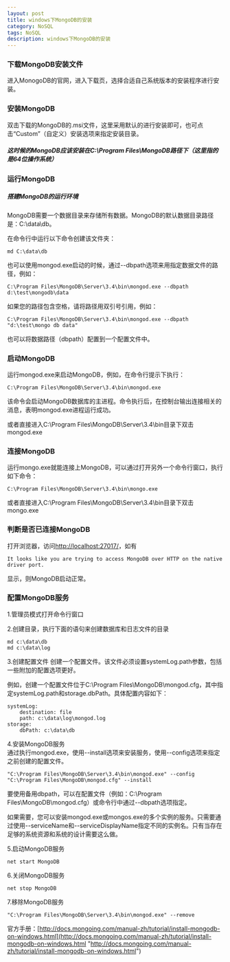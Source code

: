 ```yaml
---
layout: post
title: windows下MongoDB的安装
category: NoSQL
tags: NoSQL
description: windows下MongoDB的安装
---
```

### 下载MongoDB安装文件
进入MonogoDB的官网，进入下载页，选择合适自己系统版本的安装程序进行安装。

### 安装MongoDB
双击下载的MongoDB的.msi文件，这里采用默认的进行安装即可，也可点击“Custom”（自定义）安装选项来指定安装目录。

##### 这时候的MongoDB应该安装在C:\Program Files\MongoDB路径下（这里指的是64位操作系统）

### 运行MongoDB
##### 搭建MongoDB的运行环境
MongoDB需要一个数据目录来存储所有数据。MongoDB的默认数据目录路径是：C:\data\db。

在命令行中运行以下命令创建该文件夹：  

    md C:\data\db

也可以使用mongod.exe启动的时候，通过--dbpath选项来用指定数据文件的路径，例如： 
 
    C:\Program Files\MongoDB\Server\3.4\bin\mongod.exe --dbpath d:\test\mongodb\data

如果您的路径包含空格，请将路径用双引号引用，例如：

    C:\Program Files\MongoDB\Server\3.4\bin\mongod.exe --dbpath "d:\test\mongo db data"

也可以将数据路径（dbpath）配置到一个配置文件中。

### 启动MongoDB
运行mongod.exe来启动MongoDB，例如，在命令行提示下执行：

    C:\Program Files\MongoDB\Server\3.4\bin\mongod.exe  

该命令会启动MongoDB数据库的主进程。命令执行后，在控制台输出连接相关的消息，表明mongod.exe进程运行成功。

或者直接进入C:\Program Files\MongoDB\Server\3.4\bin目录下双击mongod.exe

### 连接MongoDB
运行mongo.exe就能连接上MongoDB，可以通过打开另外一个命令行窗口，执行如下命令：

    C:\Program Files\MongoDB\Server\3.4\bin\mongo.exe

或者直接进入C:\Program Files\MongoDB\Server\3.4\bin目录下双击mongo.exe

### 判断是否已连接MongoDB
打开浏览器，访问[http://localhost:27017/](http://localhost:27017/ "http://localhost:27017/")，如有

    It looks like you are trying to access MongoDB over HTTP on the native driver port.
显示，则MongoDB启动正常。


### 配置MongoDB服务
1.管理员模式打开命令行窗口
  
2.创建目录，执行下面的语句来创建数据库和日志文件的目录

    md c:\data\db
    md c:\data\log

3.创建配置文件
创建一个配置文件。该文件必须设置systemLog.path参数，包括一些附加的配置选项更好。

例如，创建一个配置文件位于C:\Program Files\MongoDB\mongod.cfg，其中指定systemLog.path和storage.dbPath。具体配置内容如下：

    systemLog:
        destination: file
        path: c:\data\log\mongod.log
    storage:
        dbPath: c:\data\db

4.安装MongoDB服务  
通过执行mongod.exe，使用--install选项来安装服务，使用--config选项来指定之前创建的配置文件。

    "C:\Program Files\MongoDB\Server\3.4\bin\mongod.exe" --config "C:\Program Files\MongoDB\mongod.cfg" --install  

要使用备用dbpath，可以在配置文件（例如：C:\Program Files\MongoDB\mongod.cfg）或命令行中通过--dbpath选项指定。

如果需要，您可以安装mongod.exe或mongos.exe的多个实例的服务。只需要通过使用--serviceName和--serviceDisplayName指定不同的实例名。只有当存在足够的系统资源和系统的设计需要这么做。

5.启动MongoDB服务  

    net start MongoDB

6.关闭MongoDB服务

    net stop MongoDB

7.移除MongoDB服务

    "C:\Program Files\MongoDB\Server\3.4\bin\mongod.exe" --remove

官方手册：[http://docs.mongoing.com/manual-zh/tutorial/install-mongodb-on-windows.html](http://docs.mongoing.com/manual-zh/tutorial/install-mongodb-on-windows.html "http://docs.mongoing.com/manual-zh/tutorial/install-mongodb-on-windows.html")
